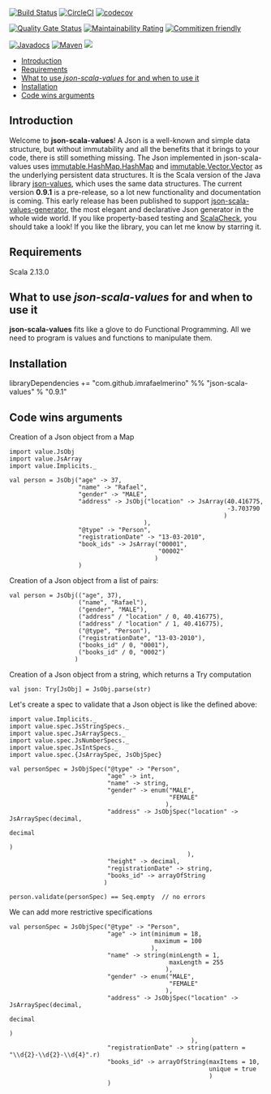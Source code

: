 [![Build Status](https://travis-ci.org/imrafaelmerino/json-scala-values.svg?branch=master)](https://travis-ci.org/imrafaelmerino/json-scala-values)
[![CircleCI](https://circleci.com/gh/imrafaelmerino/json-scala-values/tree/master.svg)](https://circleci.com/gh/imrafaelmerino/json-scala-values/tree/master)
[![codecov](https://codecov.io/gh/imrafaelmerino/json-scala-values/branch/master/graph/badge.svg)](https://codecov.io/gh/imrafaelmerino/json-scala-values)

[![Quality Gate Status](https://sonarcloud.io/api/project_badges/measure?project=imrafaelmerino_json-scala-values&metric=alert_status)](https://sonarcloud.io/dashboard?id=imrafaelmerino_json-scala-values)
[![Maintainability Rating](https://sonarcloud.io/api/project_badges/measure?project=imrafaelmerino_json-scala-values&metric=sqale_rating)](https://sonarcloud.io/dashboard?id=imrafaelmerino_json-scala-values)
[![Commitizen friendly](https://img.shields.io/badge/commitizen-friendly-brightgreen.svg)](http://commitizen.github.io/cz-cli/)

[![Javadocs](https://www.javadoc.io/badge/com.github.imrafaelmerino/json-scala-values_2.13.svg)](https://www.javadoc.io/doc/com.github.imrafaelmerino/json-scala-values_2.13)
[![Maven](https://img.shields.io/maven-central/v/com.github.imrafaelmerino/json-scala-values_2.13/0.9.1)](https://search.maven.org/artifact/com.github.imrafaelmerino/json-scala-values_2.13/0.9.1/jar)
[![](https://jitpack.io/v/imrafaelmerino/json-scala-values.svg)](https://jitpack.io/#imrafaelmerino/json-scala-values)


- [Introduction](#introduction)
- [Requirements](#requirements)
- [What to use _json-scala-values_ for and when to use it](#whatfor)
- [Installation](#installation)
- [Code wins arguments](#cwa)

## <a name="introduction"><a/> Introduction
Welcome to **json-scala-values**! A Json is a well-known and simple data structure, but without immutability and all the benefits 
that it brings to your code, there is still something missing. 
The Json implemented in json-scala-values uses [immutable.HashMap.HashMap](https://www.scala-lang.org/api/2.13.1/scala/collection/immutable/HashMap.html) and 
[immutable.Vector.Vector](https://www.scala-lang.org/api/2.13.1/scala/collection/immutable/Vector.html) as the underlying persistent data structures. 
It is the Scala version of the Java library [json-values](https://github.com/imrafaelmerino/json-values), which uses the 
same data structures. The current version **0.9.1** is a pre-release, so a lot new functionality and documentation
is coming. This early release has been published to support [json-scala-values-generator](https://github.com/imrafaelmerino/json-scala-values-generator), 
the most elegant and declarative Json generator in the whole wide world. If you like property-based testing and [ScalaCheck](https://www.scalacheck.org), 
you should take a look! If you like the library, you can let me know by starring it.

## <a name="requirements"><a/> Requirements
Scala 2.13.0

## <a name="whatfor"><a/> What to use _json-scala-values_ for and when to use it
**json-scala-values** fits like a glove to do Functional Programming. All we need to program is values and functions to manipulate them.

## <a name="installation"><a/> Installation
libraryDependencies += "com.github.imrafaelmerino" %% "json-scala-values" % "0.9.1"


## <a name="cwa"><a/> Code wins arguments

Creation of a Json object from a Map
```
import value.JsObj
import value.JsArray
import value.Implicits._

val person = JsObj("age" -> 37,
                   "name" -> "Rafael",
                   "gender" -> "MALE",
                   "address" -> JsObj("location" -> JsArray(40.416775,
                                                            -3.703790
                                                           )
                                     ),
                   "@type" -> "Person",
                   "registrationDate" -> "13-03-2010",
                   "book_ids" -> JsArray("00001",
                                         "00002"
                                        )
                   )
```

Creation of a Json object from a list of pairs:

```
val person = JsObj(("age", 37),
                   ("name", "Rafael"),
                   ("gender", "MALE"),
                   ("address" / "location" / 0, 40.416775),
                   ("address" / "location" / 1, 40.416775),
                   ("@type", "Person"),
                   ("registrationDate", "13-03-2010"),
                   ("books_id" / 0, "0001"),
                   ("books_id" / 0, "0002")
                  )
```

Creation of a Json object from a string, which returns a Try computation

```
val json: Try[JsObj] = JsObj.parse(str)
```

Let's create a spec to validate that a Json object is like the defined above:

```
import value.Implicits._
import value.spec.JsStringSpecs._
import value.spec.JsArraySpecs._
import value.spec.JsNumberSpecs._
import value.spec.JsIntSpecs._
import value.spec.{JsArraySpec, JsObjSpec}

val personSpec = JsObjSpec("@type" -> "Person",
                           "age" -> int,
                           "name" -> string,
                           "gender" -> enum("MALE",
                                            "FEMALE"
                                           ),
                           "address" -> JsObjSpec("location" -> JsArraySpec(decimal,
                                                                            decimal
                                                                           )
                                                 ),
                           "height" -> decimal,
                           "registrationDate" -> string,
                           "books_id" -> arrayOfString
                          )

person.validate(personSpec) == Seq.empty  // no errors
```

We can add more restrictive specifications

```
val personSpec = JsObjSpec("@type" -> "Person",
                           "age" -> int(minimum = 18,
                                        maximum = 100
                                       ),
                           "name" -> string(minLength = 1,
                                            maxLength = 255
                                           ),
                           "gender" -> enum("MALE",
                                            "FEMALE"
                                           ),
                           "address" -> JsObjSpec("location" -> JsArraySpec(decimal,
                                                                            decimal
                                                                            )
                                                  ),
                           "registrationDate" -> string(pattern = "\\d{2}-\\d{2}-\\d{4}".r)
                           "books_id" -> arrayOfString(maxItems = 10,
                                                       unique = true
                                                       )
                           )
```

```



```



